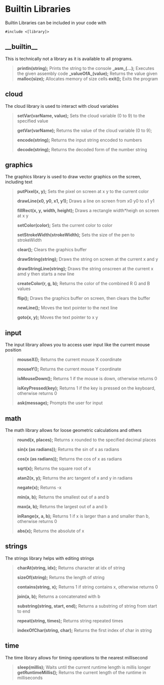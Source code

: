 # Builtin Libraries

Builtin Libraries can be included in your code with

    #include <[library]>

## \_\_builtin__

This is technically not a library as it is available to all programs.

> **println(string);** Prints the string to the console
> **\_asm_(...);** Executes the given assembly code
> **\_valueOfA_(value);** Returns the value given
> **malloc(size);** Allocates memory of size cells
> **exit();** Exits the program

## cloud

The cloud library is used to interact with cloud variables

> **setVar(varName, value);** Sets the cloud variable \(0 to 9) to the specified value
>
> **getVar(varName);** Returns the value of the cloud variable \(0 to 9);
>
> **encode(string);** Returns the input string encoded to numbers
>
> **decode(string);** Returns the decoded form of the number string

## graphics

The graphics library is used to draw vector graphics on the screen, including text

> **putPixel(x, y);** Sets the pixel on screen at x y to the current color
>
> **drawLine(x0, y0, x1, y1);** Draws a line on screen from x0 y0 to x1 y1
>
> **fillRect(x, y, width, height);** Draws a rectangle width*heigh on screen at x y
>
> **setColor(color);** Sets the current color to color
>
> **setStrokeWidth(strokeWidth);** Sets the size of the pen to strokeWidth
>
> **clear();** Clears the graphics buffer
>
> **drawString(string);** Draws the string on screen at the current x and y
>
> **drawStringLine(string);** Draws the string onscreen at the current x amd y then starts a new line
>
> **createColor(r, g, b);** Returns the color of the combined R G and B values
>
> **flip();** Draws the graphics buffer on screen, then clears the buffer
>
> **newLine();** Moves the text pointer to the next line
>
> **goto(x, y);** Moves the text pointer to x y

## input

The input library allows you to access user input like the current mouse position

> **mouseX();** Returns the current mouse X coordinate
>
> **mouseY();** Returns the current mouse Y coordinate
>
> **isMouseDown();** Returns 1 if the mouse is down, otherwise returns 0
>
> **isKeyPressed(key);** Returns 1 if the key is pressed on the keyboard, otherwise returns 0
>
> **ask(message);** Prompts the user for input

## math

The math library allows for loose geometric calculations and others

> **round(x, places);** Returns x rounded to the specified decimal places
>
> **sin(x (as radians));** Returns the sin of x as radians
>
> **cos(x (as radians));** Returns the cos of x as radians
>
> **sqrt(x);** Returns the square root of x
>
> **atan2(x, y);** Returns the arc tangent of x and y in radians
>
> **negate(x);** Returns -x
>
> **min(a, b);** Returns the smallest out of a and b
>
> **max(a, b);** Returns the largest out of a and b
>
> **inRange(x, a, b);** Returns 1 if x is larger than a and smaller than b, otherwise returns 0
>
> **abs(x);** Returns the absolute of x

## strings

The strings library helps with editing strings

> **charAt(string, idx);** Returns character at idx of string
>
> **sizeOf(string);** Returns the length of string
>
> **contains(string, x);** Returns 1 if string contains x, otherwise returns 0
>
> **join(a, b);** Returns a concatenated with b
>
> **substring(string, start, end);** Returns a substring of string from start to end
>
> **repeat(string, times);** Returns string repeated times
>
> **indexOfChar(string, char);** Returns the first index of char in string

## time

The time library allows for timing operations to the nearest millisecond

> **sleep(millis);** Waits until the current runtime length is millis longer
> **getRuntimeMillis();** Returns the current length of the runtime in milliseconds

